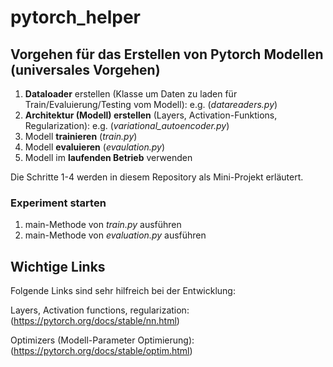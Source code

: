 # pytorch_helper

## Vorgehen für das Erstellen von Pytorch Modellen (universales Vorgehen)

1. **Dataloader** erstellen (Klasse um Daten zu laden für Train/Evaluierung/Testing vom Modell): e.g. (_datareaders.py_)
2. **Architektur (Modell) erstellen** (Layers, Activation-Funktions, Regularization): e.g. (_variational_autoencoder.py_)
3. Modell **trainieren** (_train.py_)
4. Modell **evaluieren** (_evaulation.py_)
5. Modell im **laufenden Betrieb** verwenden

Die Schritte 1-4 werden in diesem Repository als Mini-Projekt erläutert.

### Experiment starten

1. main-Methode von _train.py_ ausführen
2. main-Methode von _evaluation.py_ ausführen

## Wichtige Links

Folgende Links sind sehr hilfreich bei der Entwicklung:

Layers, Activation functions, regularization: (https://pytorch.org/docs/stable/nn.html)

Optimizers (Modell-Parameter Optimierung): (https://pytorch.org/docs/stable/optim.html)
